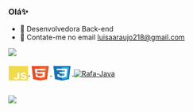 ### Olá✨


- 🔭 Desenvolvedora Back-end
- 📲 Contate-me no email luisaaraujo218@gmail.com
 <div align="left">
  <a href="https://github.com/luisalcsa">
  <img height="180em" src="https://github-readme-stats.vercel.app/api/top-langs/?username=luisalcsa&layout=compact&langs_count=7&theme=dracula"/>
</div>


  <div style="display: inline_block"><br>
  <img align="center" alt="Rafa-Js" height="30" width="40" src="https://raw.githubusercontent.com/devicons/devicon/master/icons/javascript/javascript-plain.svg">
  <img align="center" alt="Rafa-HTML" height="30" width="40" src="https://raw.githubusercontent.com/devicons/devicon/master/icons/html5/html5-original.svg">
  <img align="center" alt="Rafa-CSS" height="30" width="40" src="https://raw.githubusercontent.com/devicons/devicon/master/icons/css3/css3-original.svg">
  <img align="center" alt="Rafa-Java" height="35" width="45" src="https://cdn.jsdelivr.net/gh/devicons/devicon/icons/java/java-original-wordmark.svg"/>   
  <br>
</div>
  
  ##
  
<div>
    <a href="https://www.linkedin.com/in/lu%C3%ADsa-ara%C3%BAjo-1ba351182" target="_blank"><img src="https://img.shields.io/badge/-LinkedIn-%230077B5?style=for-the-badge&logo=linkedin&logoluisaaraujo218@gmail.com">
  </div>


